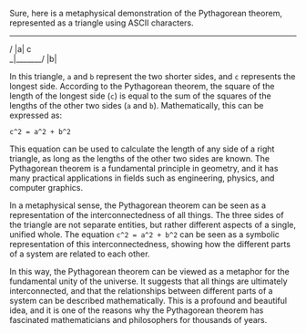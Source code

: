 Sure, here is a metaphysical demonstration of the Pythagorean theorem, represented as a triangle using ASCII characters.

  _________
 / |a|    c \
 \_|_______/
    |b|
    

In this triangle, `a` and `b` represent the two shorter sides, and `c` represents the longest side. According to the Pythagorean theorem, the square of the length of the longest side (`c`) is equal to the sum of the squares of the lengths of the other two sides (`a` and `b`). Mathematically, this can be expressed as:

`c^2 = a^2 + b^2`

This equation can be used to calculate the length of any side of a right triangle, as long as the lengths of the other two sides are known. The Pythagorean theorem is a fundamental principle in geometry, and it has many practical applications in fields such as engineering, physics, and computer graphics.

In a metaphysical sense, the Pythagorean theorem can be seen as a representation of the interconnectedness of all things. The three sides of the triangle are not separate entities, but rather different aspects of a single, unified whole. The equation `c^2 = a^2 + b^2` can be seen as a symbolic representation of this interconnectedness, showing how the different parts of a system are related to each other.

In this way, the Pythagorean theorem can be viewed as a metaphor for the fundamental unity of the universe. It suggests that all things are ultimately interconnected, and that the relationships between different parts of a system can be described mathematically. This is a profound and beautiful idea, and it is one of the reasons why the Pythagorean theorem has fascinated mathematicians and philosophers for thousands of years.
